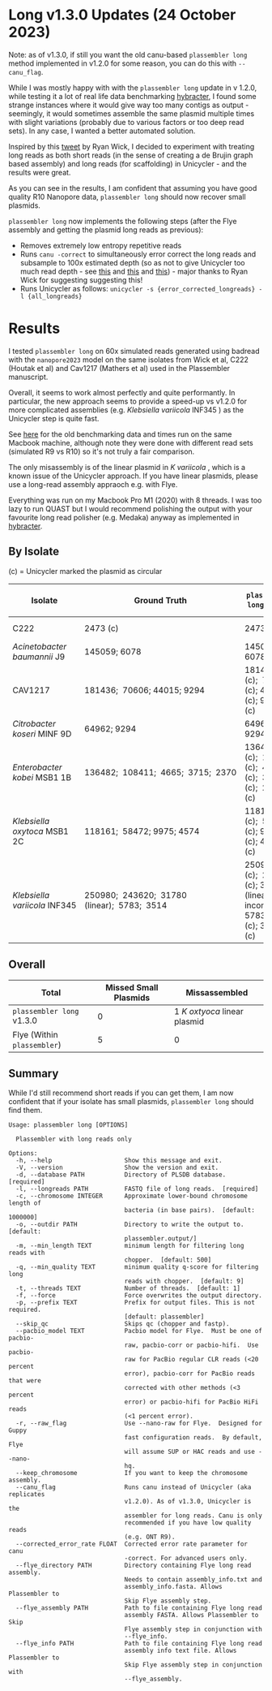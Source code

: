 # Long v1.3.0 Updates (24 October 2023)

 Note: as of v1.3.0, if still you want the old canu-based `plassembler long` method implemented in v1.2.0 for some reason, you can do this with `--canu_flag`.

While I was mostly happy with with the `plassembler long` update in v 1.2.0, while testing it a lot of real life data benchmarking [hybracter](https://github.com/gbouras13/hybracter), I found some strange instances where it would give way too many contigs as output - seemingly, it would sometimes assemble the same plasmid multiple times with slight variations (probably due to various factors or too deep read sets). In any case, I wanted a better automated solution. 

Inspired by this [tweet](https://twitter.com/rrwick/status/1548926644085108738/) by Ryan Wick, I decided to experiment with treating long reads as both short reads (in the sense of creating a de Brujin graph based assembly) and long reads (for scaffolding) in Unicycler - and the results were great.

As you can see in the results, I am confident that assuming you have good quality R10 Nanopore data, `plassembler long` should now recover small plasmids.

`plassembler long` now implements the following steps (after the Flye assembly and getting the plasmid long reads as previous):

* Removes extremely low entropy repetitive reads
* Runs `canu -correct` to simultaneously error correct the long reads and subsample to 100x estimated depth (so as not to give Unicycler too much read depth - see [this](https://doi.org/10.1093/bioinformatics/btv311) and [this](https://doi.org/10.1371/journal.pone.0060204) and [this](https://academic.oup.com/bioinformatics/article/27/4/479/198367)) - major thanks to Ryan Wick for suggesting suggesting this!
* Runs Unicycler as follows: `unicycler -s {error_corrected_longreads} -l {all_longreads}`

# Results

I tested `plassembler long` on 60x simulated reads generated using badread with the `nanopore2023` model on the same isolates 
from Wick et al, C222 (Houtak et al) and Cav1217 (Mathers et al) used in the Plassembler manuscript. 

Overall, it seems to work almost perfectly and quite performantly. In particular, the new approach seems to provide a speed-up vs v1.2.0  for more complicated assemblies (e.g. _Klebsiella variicola_ INF345 ) as the Unicycler step is quite fast. 

See [here](#Long-v1.2.0-(superceded)) for the old benchmarking data and times run on the same Macbook machine, although note they were done with different read sets (simulated R9 vs R10) so it's not truly a fair comparison.

The only misassembly is of the linear plasmid in _K variicola_ , which is a known issue of the Unicycler approach. If you have linear plasmids, please use a long-read assembly appraoch e.g. with Flye.

Everything was run on my Macbook Pro M1 (2020) with 8 threads. I was too lazy to run QUAST but I would recommend polishing the output with your favourite long read polisher (e.g. Medaka) anyway as implemented in [hybracter](https://github.com/gbouras13/hybracter). 

## By Isolate

(c) = Unicycler marked the plasmid as circular 

| Isolate                     | Ground Truth                                   | `plassembler long` v1.3.0                                            | Time (s) | Flye (Within `plassembler long` )                  |
| --------------------------- | ---------------------------------------------- | ------------------------------------------------------------------ | -------- | ------------------------------------------ |
| C222                        | 2473 (c)                                          | 2473                                                               | 889     | Nothing - missed 2473                      |
| _Acinetobacter baumannii_ J9  | 145059; 6078                                   | 145058 (c); 6078 (c)                                               | 1179      | 145059; 6077 (c)                              |
| CAV1217                     | 181436;  70606; 44015; 9294                    | 181435 (c);  70605 (c); 44015 (c); 9293 (c)                        | 1582     | 181433; 70609; 44015; 9294                |
| _Citrobacter koseri_ MINF 9D  | 64962; 9294                                    | 64961 (c); 9294 (c)                   | 1328     | 64962; 18088                               |
| _Enterobacter kobei_ MSB1 1B  | 136482;  108411;  4665;  3715;  2370           | 136480 (c);  108410 (c);  4665 (c);  3715 (c);  2368 (c)           | 1579     | 136481; 108410 - missed 3 small plasmids   |
| _Klebsiella oxytoca_ MSB1 2C  | 118161;  58472; 9975; 4574                     | 118160 (c);  58471 (c); 9975 (c); 4574 (c)  | 1273     | 118161;  58472; 9975 - missed 4574         |
| _Klebsiella variicola_ INF345 | 250980;  243620;  31780 (linear);  5783;  3514 | 250976 (c);  243612 (c); 30408 (linear incomplete); 5783 (c); 3514 (c)  | 1206     | 250979; 243618; 31742 - missed 5783 + 3514 |

## Overall

| Total                     | Missed Small Plasmids | Missassembled         |
| ------------------------- | --------------------- | --------------------- |
| `plassembler long` v1.3.0   | 0     | 1 _K oxtyoca_ linear plasmid   |
| Flye (Within `plassembler`) | 5                     | 0 |

## Summary

While I'd still recommend short reads if you can get them, I am now confident that if your isolate has small plasmids, `plassembler long` should find them.

```
Usage: plassembler long [OPTIONS]

  Plassembler with long reads only

Options:
  -h, --help                    Show this message and exit.
  -V, --version                 Show the version and exit.
  -d, --database PATH           Directory of PLSDB database.  [required]
  -l, --longreads PATH          FASTQ file of long reads.  [required]
  -c, --chromosome INTEGER      Approximate lower-bound chromosome length of
                                bacteria (in base pairs).  [default: 1000000]
  -o, --outdir PATH             Directory to write the output to.  [default:
                                plassembler.output/]
  -m, --min_length TEXT         minimum length for filtering long reads with
                                chopper.  [default: 500]
  -q, --min_quality TEXT        minimum quality q-score for filtering long
                                reads with chopper.  [default: 9]
  -t, --threads TEXT            Number of threads.  [default: 1]
  -f, --force                   Force overwrites the output directory.
  -p, --prefix TEXT             Prefix for output files. This is not required.
                                [default: plassembler]
  --skip_qc                     Skips qc (chopper and fastp).
  --pacbio_model TEXT           Pacbio model for Flye.  Must be one of pacbio-
                                raw, pacbio-corr or pacbio-hifi.  Use pacbio-
                                raw for PacBio regular CLR reads (<20 percent
                                error), pacbio-corr for PacBio reads that were
                                corrected with other methods (<3 percent
                                error) or pacbio-hifi for PacBio HiFi reads
                                (<1 percent error).
  -r, --raw_flag                Use --nano-raw for Flye.  Designed for Guppy
                                fast configuration reads.  By default, Flye
                                will assume SUP or HAC reads and use --nano-
                                hq.
  --keep_chromosome             If you want to keep the chromosome assembly.
  --canu_flag                   Runs canu instead of Unicycler (aka replicates
                                v1.2.0). As of v1.3.0, Unicycler is the
                                assembler for long reads. Canu is only
                                recommended if you have low quality reads
                                (e.g. ONT R9).
  --corrected_error_rate FLOAT  Corrected error rate parameter for canu
                                -correct. For advanced users only.
  --flye_directory PATH         Directory containing Flye long read assembly.
                                Needs to contain assembly_info.txt and
                                assembly_info.fasta. Allows Plassembler to
                                Skip Flye assembly step.
  --flye_assembly PATH          Path to file containing Flye long read
                                assembly FASTA. Allows Plassembler to Skip
                                Flye assembly step in conjunction with
                                --flye_info.
  --flye_info PATH              Path to file containing Flye long read
                                assembly info text file. Allows Plassembler to
                                Skip Flye assembly step in conjunction with
                                --flye_assembly.
```